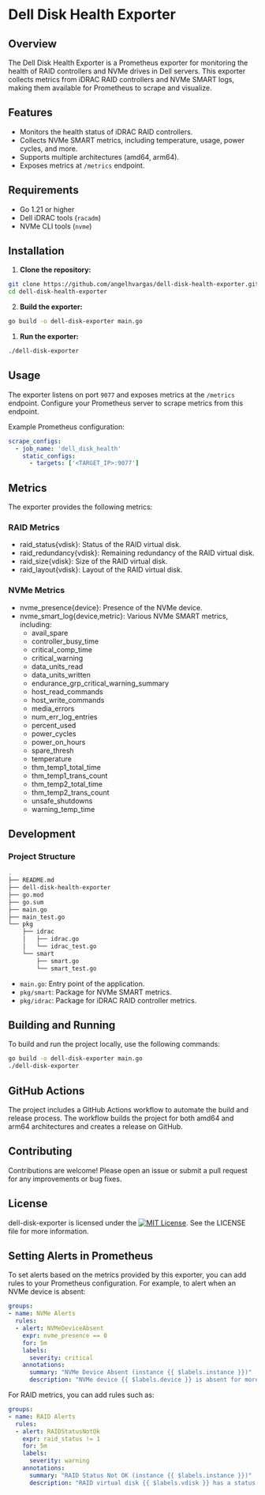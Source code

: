 # Dell Disk Health Exporter

## Overview

The Dell Disk Health Exporter is a Prometheus exporter for monitoring the health of RAID controllers and NVMe drives in Dell servers. This exporter collects metrics from iDRAC RAID controllers and NVMe SMART logs, making them available for Prometheus to scrape and visualize.

## Features

- Monitors the health status of iDRAC RAID controllers.
- Collects NVMe SMART metrics, including temperature, usage, power cycles, and more.
- Supports multiple architectures (amd64, arm64).
- Exposes metrics at `/metrics` endpoint.

## Requirements

- Go 1.21 or higher
- Dell iDRAC tools (`racadm`)
- NVMe CLI tools (`nvme`)

## Installation

1. **Clone the repository:**

```sh
git clone https://github.com/angelhvargas/dell-disk-health-exporter.git
cd dell-disk-health-exporter
```

2. **Build the exporter:**

```sh
go build -o dell-disk-exporter main.go
```

1. **Run the exporter:**
   
```sh
./dell-disk-exporter
```

## Usage

The exporter listens on port `9077` and exposes metrics at the `/metrics` endpoint. Configure your Prometheus server to scrape metrics from this endpoint.

Example Prometheus configuration:

```yaml
scrape_configs:
  - job_name: 'dell_disk_health'
    static_configs:
      - targets: ['<TARGET_IP>:9077']
```

## Metrics

The exporter provides the following metrics:

### RAID Metrics

- raid_status{vdisk}: Status of the RAID virtual disk.
- raid_redundancy{vdisk}: Remaining redundancy of the RAID virtual disk.
- raid_size{vdisk}: Size of the RAID virtual disk.
- raid_layout{vdisk}: Layout of the RAID virtual disk.

### NVMe Metrics

- nvme_presence{device}: Presence of the NVMe device.
- nvme_smart_log{device,metric}: Various NVMe SMART metrics, including:
  - avail_spare
  - controller_busy_time
  - critical_comp_time
  - critical_warning
  - data_units_read
  - data_units_written
  - endurance_grp_critical_warning_summary
  - host_read_commands
  - host_write_commands
  - media_errors
  - num_err_log_entries
  - percent_used
  - power_cycles
  - power_on_hours
  - spare_thresh
  - temperature
  - thm_temp1_total_time
  - thm_temp1_trans_count
  - thm_temp2_total_time
  - thm_temp2_trans_count
  - unsafe_shutdowns
  - warning_temp_time

## Development

### Project Structure

```sh
.
├── README.md
├── dell-disk-health-exporter
├── go.mod
├── go.sum
├── main.go
├── main_test.go
└── pkg
    ├── idrac
    │   ├── idrac.go
    │   └── idrac_test.go
    └── smart
        ├── smart.go
        └── smart_test.go
```

- `main.go`: Entry point of the application.
- `pkg/smart`: Package for NVMe SMART metrics.
- `pkg/idrac`: Package for iDRAC RAID controller metrics.

## Building and Running

To build and run the project locally, use the following commands:

```sh
go build -o dell-disk-exporter main.go
./dell-disk-exporter

```

## GitHub Actions

The project includes a GitHub Actions workflow to automate the build and release process. The workflow builds the project for both amd64 and arm64 architectures and creates a release on GitHub.

## Contributing

Contributions are welcome! Please open an issue or submit a pull request for any improvements or bug fixes.

## License

dell-disk-exporter is licensed under the [![MIT License](https://img.shields.io/badge/license-MIT-blue.svg)](LICENSE). See the LICENSE file for more information.

## Setting Alerts in Prometheus

To set alerts based on the metrics provided by this exporter, you can add rules to your Prometheus configuration. For example, to alert when an NVMe device is absent:

```yaml
groups:
- name: NVMe Alerts
  rules:
  - alert: NVMeDeviceAbsent
    expr: nvme_presence == 0
    for: 5m
    labels:
      severity: critical
    annotations:
      summary: "NVMe Device Absent (instance {{ $labels.instance }})"
      description: "NVMe device {{ $labels.device }} is absent for more than 5 minutes."

```

For RAID metrics, you can add rules such as:

```yaml
groups:
- name: RAID Alerts
  rules:
  - alert: RAIDStatusNotOk
    expr: raid_status != 1
    for: 5m
    labels:
      severity: warning
    annotations:
      summary: "RAID Status Not OK (instance {{ $labels.instance }})"
      description: "RAID virtual disk {{ $labels.vdisk }} has a status other than OK."

```

